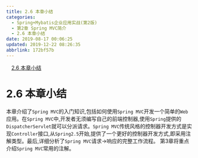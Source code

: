 ```yaml
---
title: 2.6 本章小结
categories: 
  - Spring+Mybatis企业应用实战(第2版)
  - 第2章 Spring MVC简介
  - 2.6 本章小结
date: 2019-08-17 00:06:25
updated: 2019-12-22 08:26:35
abbrlink: 172bf57b
---
```

<div id='my_toc'><a href="/JavaReadingNotes/172bf57b/#2-6-本章小结" class="header_1">2.6 本章小结</a><br></div>
<style>.header_1{margin-left: 1em;}.header_2{margin-left: 2em;}.header_3{margin-left: 3em;}.header_4{margin-left: 4em;}.header_5{margin-left: 5em;}.header_6{margin-left: 6em;}</style>
<!--more-->
<script>if (navigator.platform.search('arm')==-1){document.getElementById('my_toc').style.display = 'none';}var e,p = document.getElementsByTagName('p');while (p.length>0) {e = p[0];e.parentElement.removeChild(e);}</script>

<!--end-->
<!--SSTStart-->
# 2.6 本章小结 #
本章介绍了`Spring MVC`的入门知识,包括如何使用`Spring MVC`开发一个简单的`Web`应用。在`Spring MVC`中,开发者无须编写自己的前端控制器,使用`Spring`提供的`DispatcherServlet`就可以分派请求。`Spring MVC`传统风格的控制器开发方式是实现`Controller`接口,从`Spring2.5`开始,提供了一个更好的控制器开发方式,即采用注解类型。最后,详细分析了`Spring MVC`请求→响应的完整工作流程。
第3章将重点介绍`Spring MVC`常用的注解。
<!--SSTStop-->

